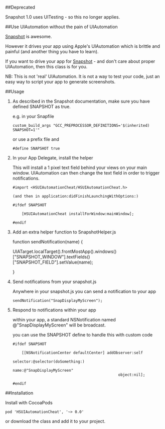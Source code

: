 
##Deprecated

Snapshot 1.0 uses UITesting - so this no longer applies.

##Use UIAutomation without the pain of UIAutomation

[Snapshot][1] is awesome. 

However it drives your app using Apple's UIAutomation which is brittle and painful (and another thing you have to learn).

If you want to drive your app for [Snapshot][1] - and don't care about proper UIAutomation, then this class is for you.

NB: This is not 'real' UIAutomation. It is not a way to test your code, just an easy way to script your app to generate screenshots.

##Usage

 1. As described in the Snapshot
    documentation, make sure you have
    defined SNAPSHOT as true.

    e.g. in your Snapfile

        custom_build_args "GCC_PREPROCESSOR_DEFINITIONS='$(inherited) SNAPSHOT=1'"

    or use a prefix file and 

        #define SNAPSHOT true

 2. In your App Delegate, install the
    helper

    This will install a 1 pixel text field behind your views on your main window. UIAutomation can then change the text field in order to trigger notifications.

        #import <HSUIAutomationCheat/HSUIAutomationCheat.h>

        (and then in application:didFinishLaunchingWithOptions:)

        #ifdef SNAPSHOT

            [HSUIAutomationCheat installForWindow:mainWindow];

        #endif

 3. Add an extra helper function to SnapshotHelper.js

    function sendNotification(name) {

      UIATarget.localTarget().frontMostApp().windows()["SNAPSHOT_WINDOW"].textFields()["SNAPSHOT_FIELD"].setValue(name);

    }

 4. Send notifications from your
    snapshot.js

    Anywhere in your snapshot.js you can send a notification to your app

        sendNotification("SnapDisplayMyScreen");

 5. Respond to notifications within your
    app

    within your app, a standard NSNotification named @"SnapDisplayMyScreen" will be broadcast.

    you can use the SNAPSHOT define to handle this with custom code

        #ifdef SNAPSHOT
        
            [[NSNotificationCenter defaultCenter] addObserver:self
                                                     selector:@selector(doSomething:)
                                                         name:@"SnapDisplayMyScreen" 
                                                       object:nil];
        
        #endif

##Installation

Install with CocoaPods

    pod 'HSUIAutomationCheat', '~> 0.0'

or download the class and add it to your project.  


  [1]: https://github.com/KrauseFx/snapshot